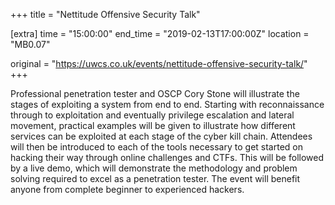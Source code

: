 +++
title = "Nettitude Offensive Security Talk"

[extra]
time = "15:00:00"
end_time = "2019-02-13T17:00:00Z"
location = "MB0.07"

original = "https://uwcs.co.uk/events/nettitude-offensive-security-talk/"    
+++

Professional penetration tester and OSCP Cory Stone will illustrate the stages of exploiting a system from end to end. Starting with reconnaissance through to exploitation and eventually privilege escalation and lateral movement, practical examples will be given to illustrate how different services can be exploited at each stage of the cyber kill chain. Attendees will then be introduced to each of the tools necessary to get started on hacking their way through online challenges and CTFs. This will be followed by a live demo, which will demonstrate the methodology and problem solving required to excel as a penetration tester. The event will benefit anyone from complete beginner to experienced hackers.

